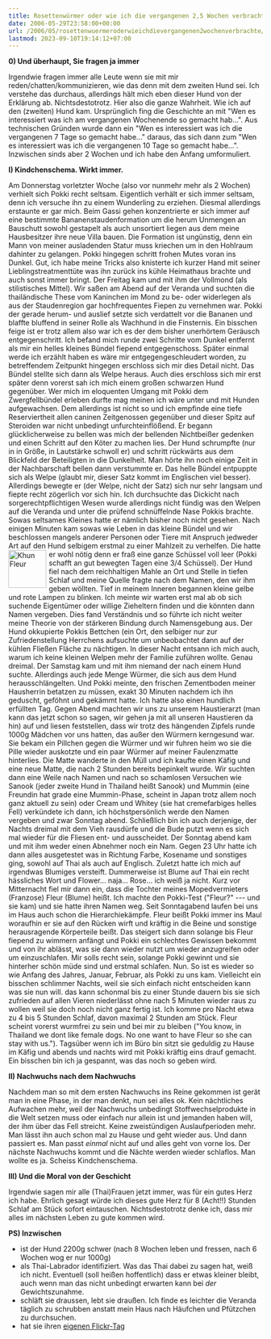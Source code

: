 ```yaml
---
title: Rosettenwürmer oder wie ich die vergangenen 2,5 Wochen verbrachte
date: 2006-05-29T23:58:00+00:00
url: /2006/05/rosettenwuermeroderwieichdievergangenen2wochenverbrachte/
lastmod: 2023-09-10T19:14:12+07:00
---
```

**0) Und überhaupt, Sie fragen ja immer**

Irgendwie fragen immer alle Leute wenn sie mit mir reden/chatten/kommunizieren, wie das denn mit dem zweiten Hund sei. Ich verstehe das durchaus, allerdings hält mich eben dieser Hund von der Erklärung ab. Nichtsdestotrotz. Hier also die ganze Wahrheit. Wie ich auf den (zweiten) Hund kam. Ursprünglich fing die Geschichte an mit "Wen es interessiert was ich am vergangenen Wochenende so gemacht hab...". Aus technischen Gründen wurde dann ein "Wen es interessiert was ich die vergangenen 7 Tage so gemacht habe..." daraus, das sich dann zum "Wen es interessiert was ich die vergangenen 10 Tage so gemacht habe...". Inzwischen sinds aber 2 Wochen und ich habe den Anfang umformuliert.

**I) Kindchenschema. Wirkt immer.**

Am Donnerstag vorletzter Woche (also vor nunmehr mehr als 2 Wochen) verhielt sich Pokki recht seltsam. Eigentlich verhält er sich immer seltsam, denn ich versuche ihn zu einem Wunderling zu erziehen. Diesmal allerdings erstaunte er gar mich. Beim Gassi gehen konzentrierte er sich immer auf eine bestimmte Bananenstaudenformation um die herum Unmengen an Bauschutt sowohl gestapelt als auch unsortiert liegen aus dem meine Hausbesitzer ihre neue Villa bauen. Die Formation ist ungünstig, denn ein Mann von meiner ausladenden Statur muss kriechen um in den Hohlraum dahinter zu gelangen. Pokki hingegen schritt frohen Mutes voran ins Dunkel. Gut, ich habe meine Tricks also knisterte ich kurzer Hand mit seiner Lieblingstreatmenttüte was ihn zurück ins kühle Heimathaus brachte und auch sonst immer bringt. Der Freitag kam und mit ihm der Vollmond (als stilistisches Mittel). Wir saßen am Abend auf der Veranda und suchten die thailändische These vom Kaninchen im Mond zu be- oder widerlegen als aus der Staudenregion gar hochfrequentes Fiepen zu vernehmen war. Pokki der gerade herum- und auslief setzte sich verdattelt vor die Bananen und blaffte bluffend in seiner Rolle als Wachhund in die Finsternis. Ein bisschen feige ist er trotz allem also war ich es der dem bisher unerhörtem Geräusch entgegenschritt. Ich befand mich runde zwei Schritte vom Dunkel entfernt als mir ein helles kleines Bündel fiepend entgegenschoss. Später einmal werde ich erzählt haben es wäre mir entgegengeschleudert worden, zu betreffendem Zeitpunkt hingegen erschloss sich mir dies Detail nicht. Das Bündel stellte sich dann als Welpe heraus. Auch dies erschloss sich mir erst später denn vorerst sah ich mich einem großen schwarzen Hund gegenüber. Wer mich im eloquenten Umgang mit Pokki dem Zwergfellbündel erleben durfte mag meinen ich wäre unter und mit Hunden aufgewachsen. Dem allerdings ist nicht so und ich empfinde eine tiefe Reserviertheit allen caninen Zeitgenossen gegenüber und dieser Spitz auf Steroiden war nicht unbedingt unfurchteinflößend. Er begann glücklicherweise zu bellen was mich der bellenden Nichtbeißer gedenken und einen Schritt auf den Köter zu machen lies. Der Hund schrumpfte (nur in in Größe, in Lautstärke schwoll er) und schritt rückwärts aus dem Blickfeld der Beteiligten in die Dunkelheit. Man hörte ihn noch einige Zeit in der Nachbarschaft bellen dann verstummte er. Das helle Bündel entpuppte sich als Welpe (glaubt mir, dieser Satz kommt im Englischen viel besser). Allerdings bewegte er (der Welpe, nicht der Satz) sich nur sehr langsam und fiepte recht zögerlich vor sich hin. Ich durchsuchte das Dickicht nach sorgerechtpflichtigen Wesen wurde allerdings nicht fündig was den Welpen auf die Veranda und unter die prüfend schnüffelnde Nase Pokkis brachte. Sowas seltsames Kleines hatte er nämlich bisher noch nicht gesehen. Nach einigen Minuten kam sowas wie Leben in das kleine Bündel und wir beschlossen mangels anderer Personen oder Tiere mit Anspruch jedweder Art auf den Hund selbigem erstmal zu einer Mahlzeit zu verhelfen.  <img src="//static.flickr.com/49/149053114_2b8ef8b814_s.jpg" width="75" height="75" style="float:left;margin:0 5px 5px 0;" alt="Khun Fleur" />Die hatte er wohl nötig denn er fraß eine ganze Schüssel voll leer (Pokki schafft an gut bewegten Tagen eine 3/4 Schüssel). Der Hund fiel nach dem reichhaltigen Mahle an Ort und Stelle in tiefen Schlaf und meine Quelle fragte nach dem Namen, den wir ihm geben wöllten. Tief in meinem Inneren begannen kleine gelbe und rote Lampen zu blinken. Ich meinte wir warten erst mal ab ob sich suchende Eigentümer oder willige Zieheltern finden und die könnten dann Namen vergeben. Dies fand Verständnis und so führte ich nicht weiter meine Theorie von der stärkeren Bindung durch Namensgebung aus. Der Hund okkupierte Pokkis Bettchen (ein Ort, den selbiger nur zur Zufriedenstellung Herrchens aufsuchte um unbeobachtet dann auf der kühlen Fließen Fläche zu nächtigen. In dieser Nacht entsann ich mich auch, warum ich keine kleinen Welpen mehr der Familie zuführen wollte. Genau dreimal. Der Samstag kam und mit ihm niemand der nach einem Hund suchte. Allerdings auch jede Menge Würmer, die sich aus dem Hund herausschlängelten. Und Pokki meinte, den frischen Zementboden meiner Hausherrin betatzen zu müssen, exakt 30 Minuten nachdem ich ihn geduscht, geföhnt und gekämmt hatte. Ich hatte also einen hundlich erfüllten Tag. Gegen Abend machten wir uns zu unserem Haustierarzt (man kann das jetzt schon so sagen, wir gehen ja mit all unseren Haustieren da hin) auf und liesen feststellen, dass wir trotz des hängenden Zipfels runde 1000g Mädchen vor uns hatten, das außer den Würmern kerngesund war. Sie bekam ein Pillchen gegen die Würmer und wir fuhren heim wo sie die Pille wieder auskotzte und ein paar Würmer auf meiner Faulenzmatte hinterlies. Die Matte wanderte in den Müll und ich kaufte einen Käfig und eine neue Matte, die nach 2 Stunden bereits bepinkelt wurde. Wir suchten dann eine Weile nach Namen und nach so schamlosen Versuchen wie Sanook (jeder zweite Hund in Thailand heißt Sanook) und Mummin (eine Freundin hat grade eine Mummin-Phase, scheint in Japan trotz allem noch ganz aktuell zu sein) oder Cream und Whitey (sie hat cremefarbiges helles Fell) verkündete ich dann, ich höchstpersönlich werde den Namen vergeben und zwar Sonntag abend. Schließlich bin ich auch derjenige, der Nachts dreimal mit dem Vieh rausdürfe und die Bude putzt wenn es sich mal wieder für die Fliesen ent- und ausscheidet. Der Sonntag abend kam und mit ihm weder einen Abnehmer noch ein Nam. Gegen 23 Uhr hatte ich dann alles ausgetestet was in Richtung Farbe, Kosename und sonstiges ging, sowohl auf Thai als auch auf Englisch. Zuletzt hatte ich mich auf irgendwas Blumiges versteift. Dummerweise ist Blume auf Thai ein recht hässliches Wort und Flower... naja... Rose... ich weiß ja nicht. Kurz vor Mitternacht fiel mir dann ein, dass die Tochter meines Mopedvermieters (Franzose) Fleur (Blume) heißt. Ich machte den Pokki-Test ("Fleur?" --- und sie kam) und sie hatte ihren Namen weg. Seit Sonntagabend laufen bei uns im Haus auch schon die Hierarchiekämpfe. Fleur beißt Pokki immer ins Maul woraufhin er sie auf den Rücken wirft und kräftig in die Beine und sonstige herausragende Körperteile beißt. Das steigert sich dann solange bis Fleur fiepend zu wimmern anfängt und Pokki ein schlechtes Gewissen bekommt und von ihr ablässt, was sie dann wieder nutzt um wieder anzugreifen oder um einzuschlafen. Mir solls recht sein, solange Pokki gewinnt und sie hinterher schön müde sind und erstmal schlafen. Nun. So ist es wieder so wie Anfang des Jahres, Januar, Februar, als Pokki zu uns kam. Vielleicht ein bisschen schlimmer Nachts, weil sie sich einfach nicht entscheiden kann was sie nun will. das kann schonmal bis zu einer Stunde dauern bis sie sich zufrieden auf allen Vieren niederlässt ohne nach 5 Minuten wieder raus zu wollen weil sie doch noch nicht ganz fertig ist. Ich komme pro Nacht etwa zu 4 bis 5 Stunden Schlaf, davon maximal 2 Stunden am Stück. Fleur scheint vorerst wurmfrei zu sein und bei mir zu bleiben ("You know, in Thailand we dont like female dogs. No one want to have Fleur so she can stay with us."). Tagsüber wenn ich im Büro bin sitzt sie geduldig zu Hause im Käfig und abends und nachts wird mit Pokki kräftig eins drauf gemacht. Ein bisschen bin ich ja gespannt, was das noch so geben wird.

**II) Nachwuchs nach dem Nachwuchs**

Nachdem man so mit dem ersten Nachwuchs ins Reine gekommen ist gerät man in eine Phase, in der man denkt, nun sei alles ok. Kein nächtliches Aufwachen mehr, weil der Nachwuchs unbedingt Stoffwechselprodukte in die Welt setzen muss oder einfach nur allein ist und jemanden haben will, der ihm über das Fell streicht. Keine zweistündigen Auslaufperioden mehr. Man lässt ihn auch schon mal zu Hause und geht wieder aus. Und dann passiert es. Man passt _einmal_ nicht auf und alles geht von vorne los. Der nächste Nachwuchs kommt und die Nächte werden wieder schlaflos. Man wollte es ja. Scheiss Kindchenschema.

**III) Und die Moral von der Geschicht**

Irgendwie sagen mir alle (Thai)Frauen jetzt immer, was für ein gutes Herz ich habe. Ehrlich gesagt würde ich dieses gute Herz für 8 (Acht!!) Stunden Schlaf am Stück sofort eintauschen. Nichtsdestotrotz denke ich, dass mir alles im nächsten Leben zu gute kommen wird.

**PS) Inzwischen**

* ist der Hund 2200g schwer (nach 8 Wochen leben und fressen, nach 6 Wochen wog er nur 1000g)
* als Thai-Labrador identifiziert. Was das Thai dabei zu sagen hat, weiß ich nicht. Eventuell (soll heißen hoffentlich) dass er etwas kleiner bleibt, auch wenn man das nicht unbedingt erwarten kann bei _der_ Gewichtszunahme.
* schläft sie draussen, lebt sie draußen. Ich finde es leichter die Veranda täglich zu schrubben anstatt mein Haus nach Häufchen und Pfützchen zu durchsuchen.
* hat sie ihren [eigenen Flickr-Tag][1]

 [1]: http://www.flickr.com/photos/schreibblogade/tags/fleur/

